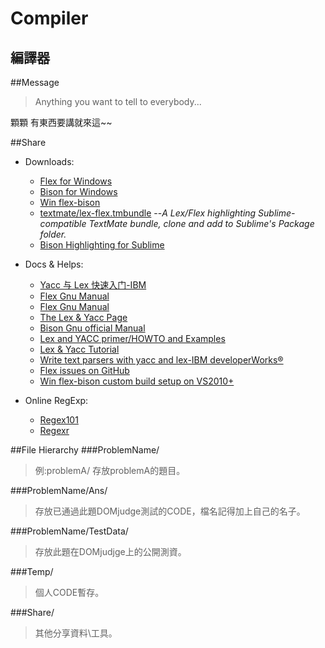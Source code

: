 # Compiler
## 編譯器

##Message
>Anything you want to tell to everybody...

顆顆 有東西要講就來這~~

##Share
* Downloads:
  * [Flex for Windows](http://gnuwin32.sourceforge.net/packages/flex.htm)
  * [Bison for Windows](http://gnuwin32.sourceforge.net/packages/bison.htm)
  * [Win flex-bison](https://sourceforge.net/projects/winflexbison/)
  * [textmate/lex-flex.tmbundle](https://github.com/textmate/lex-flex.tmbundle) --_A Lex/Flex highlighting Sublime-compatible TextMate bundle, clone and add to Sublime's Package folder._
  * [Bison Highlighting for Sublime](https://packagecontrol.io/packages/Bison)
  
* Docs & Helps:
  * [Yacc 与 Lex 快速入门-IBM](https://www.ibm.com/developerworks/cn/linux/sdk/lex/index.html)
  * [Flex Gnu Manual](https://www.google.com.tw/url?sa=t&rct=j&q=&esrc=s&source=web&cd=1&cad=rja&uact=8&ved=0ahUKEwjCsaSq29DSAhUKvbwKHUSiBnIQFggaMAA&url=ftp%3A%2F%2Fftp.gnu.org%2Fold-gnu%2FManuals%2Fflex-2.5.4%2Fhtml_mono%2Fflex.html&usg=AFQjCNG2EUfOrK23D-o29g1DJHfO7gmnDA&sig2=qCNDg6MBNmu3kvi_7lnGJQ)
  * [Flex Gnu Manual](ftp://ftp.gnu.org/old-gnu/Manuals/flex-2.5.4/html_mono/flex.html)
  * [The Lex & Yacc Page](http://dinosaur.compilertools.net/)
  * [Bison Gnu official Manual](https://www.gnu.org/software/bison/manual/bison.html)
  * [Lex and YACC primer/HOWTO and Examples](https://ds9a.nl/lex-yacc/cvs/lex-yacc-howto.html)
  * [Lex & Yacc Tutorial](http://epaperpress.com/lexandyacc/)
  * [Write text parsers with yacc and lex-IBM developerWorks®](https://www.ibm.com/developerworks/aix/tutorials/au-lexyacc/)
  * [Flex issues on GitHub](https://github.com/westes/flex/issues)
  * [Win flex-bison custom build setup on VS2010+](https://sourceforge.net/p/winflexbison/wiki/Visual%20Studio%20custom%20build%20rules/)
* Online RegExp:
  * [Regex101](https://regex101.com/)
  * [Regexr](http://regexr.com/)
  
##File Hierarchy
###ProblemName/
>例:problemA/ 存放problemA的題目。

###ProblemName/Ans/
>存放已通過此題DOMjudge測試的CODE，檔名記得加上自己的名子。

###ProblemName/TestData/
>存放此題在DOMjudjge上的公開測資。

###Temp/
>個人CODE暫存。

###Share/
>其他分享資料\工具。
